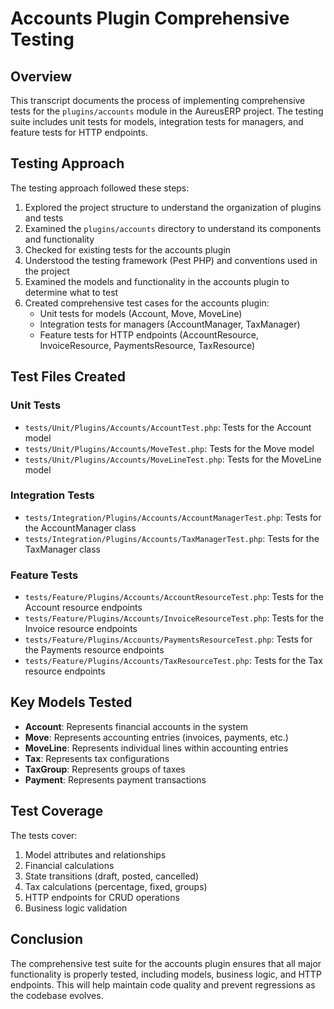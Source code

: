 # Accounts Plugin Comprehensive Testing

## Overview

This transcript documents the process of implementing comprehensive tests for the `plugins/accounts` module in the AureusERP project. The testing suite includes unit tests for models, integration tests for managers, and feature tests for HTTP endpoints.

## Testing Approach

The testing approach followed these steps:

1. Explored the project structure to understand the organization of plugins and tests
2. Examined the `plugins/accounts` directory to understand its components and functionality
3. Checked for existing tests for the accounts plugin
4. Understood the testing framework (Pest PHP) and conventions used in the project
5. Examined the models and functionality in the accounts plugin to determine what to test
6. Created comprehensive test cases for the accounts plugin:
   - Unit tests for models (Account, Move, MoveLine)
   - Integration tests for managers (AccountManager, TaxManager)
   - Feature tests for HTTP endpoints (AccountResource, InvoiceResource, PaymentsResource, TaxResource)

## Test Files Created

### Unit Tests
- `tests/Unit/Plugins/Accounts/AccountTest.php`: Tests for the Account model
- `tests/Unit/Plugins/Accounts/MoveTest.php`: Tests for the Move model
- `tests/Unit/Plugins/Accounts/MoveLineTest.php`: Tests for the MoveLine model

### Integration Tests
- `tests/Integration/Plugins/Accounts/AccountManagerTest.php`: Tests for the AccountManager class
- `tests/Integration/Plugins/Accounts/TaxManagerTest.php`: Tests for the TaxManager class

### Feature Tests
- `tests/Feature/Plugins/Accounts/AccountResourceTest.php`: Tests for the Account resource endpoints
- `tests/Feature/Plugins/Accounts/InvoiceResourceTest.php`: Tests for the Invoice resource endpoints
- `tests/Feature/Plugins/Accounts/PaymentsResourceTest.php`: Tests for the Payments resource endpoints
- `tests/Feature/Plugins/Accounts/TaxResourceTest.php`: Tests for the Tax resource endpoints

## Key Models Tested

- **Account**: Represents financial accounts in the system
- **Move**: Represents accounting entries (invoices, payments, etc.)
- **MoveLine**: Represents individual lines within accounting entries
- **Tax**: Represents tax configurations
- **TaxGroup**: Represents groups of taxes
- **Payment**: Represents payment transactions

## Test Coverage

The tests cover:

1. Model attributes and relationships
2. Financial calculations
3. State transitions (draft, posted, cancelled)
4. Tax calculations (percentage, fixed, groups)
5. HTTP endpoints for CRUD operations
6. Business logic validation

## Conclusion

The comprehensive test suite for the accounts plugin ensures that all major functionality is properly tested, including models, business logic, and HTTP endpoints. This will help maintain code quality and prevent regressions as the codebase evolves.
